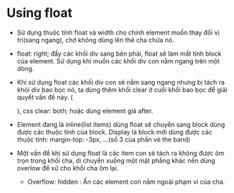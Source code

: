 # Using float
+ Sử dụng thuộc tính float và width cho chính element muốn thay đổi vị trí(sang ngang), chớ không dùng lên thẻ cha chứa nó.
+ float: right; đẩy các khối div sang bên phải, float sẽ làm mất tính block của element. Sử dụng khi muốn các khối div con nằm ngang trên một dòng.
+ Khi sử dụng float các khối div con sẽ nằm sang ngang nhưng bị tách ra khỏi div bao bọc nó, ta dùng thêm khối clear ở cuối khối bao bọc để giải quyết vấn đề này. (<div class="clear"></div>), css  clear: both; hoặc dùng element giả after.
+ Element đang là inline(list items) dùng float sẽ chuyển sang block dùng được các thuộc tính của block. Display là block mới dùng được các thuộc tính: margin-top: -3px, ...(số 3 của phần vé the band)

+ Một vấn đề khi sử dụng float là các item con sẽ tách ra không được ôm trọn trong khối cha, di chuyển xuống một mặt phẳng khác nền dùng overlow để xử cho khối cha ôm lại.
    + Overflow: hidden : Ẩn các element con nằm ngoài phạm vi của cha.

